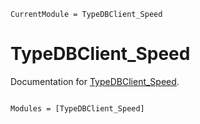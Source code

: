 ```@meta
CurrentModule = TypeDBClient_Speed
```

# TypeDBClient_Speed

Documentation for [TypeDBClient_Speed](https://GitHub.com/FrankUrbach/TypeDBClient_Speed.jl).

```@index
```

```@autodocs
Modules = [TypeDBClient_Speed]
```
